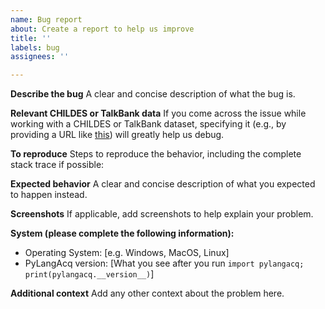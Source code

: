 ```yaml
---
name: Bug report
about: Create a report to help us improve
title: ''
labels: bug
assignees: ''

---
```


**Describe the bug**
A clear and concise description of what the bug is.

**Relevant CHILDES or TalkBank data**
If you come across the issue while working with a CHILDES or TalkBank dataset, specifying it (e.g., by providing a URL like [this](https://childes.talkbank.org/access/Eng-NA/Brown.html)) will greatly help us debug.

**To reproduce**
Steps to reproduce the behavior, including the complete stack trace if possible:

**Expected behavior**
A clear and concise description of what you expected to happen instead.

**Screenshots**
If applicable, add screenshots to help explain your problem.

**System (please complete the following information):**
 - Operating System: [e.g. Windows, MacOS, Linux]
 - PyLangAcq version: [What you see after you run `import pylangacq; print(pylangacq.__version__)`]

**Additional context**
Add any other context about the problem here.
